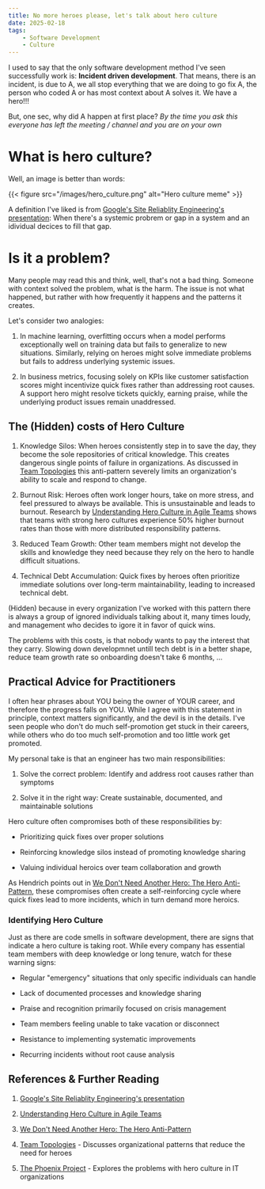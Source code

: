```yaml
---
title: No more heroes please, let's talk about hero culture
date: 2025-02-18
tags:
    - Software Development
    - Culture
---
```


I used to say that the only software development method I've seen successfully work is: **Incident driven development**. That means, there is an incident, is due to A, we all stop everything that we are doing to go fix A, the person who coded A or has most context about A solves it. We have a hero!!!

But, one sec, why did A happen at first place? *By the time you ask this everyone has left the meeting / channel and you are on your own* 

# What is hero culture? 

Well, an image is better than words: 

{{< figure src="/images/hero_culture.png" alt="Hero culture meme" >}}

A definition I've liked is from [Google's Site Reliablity Engineering's presentation](https://sre.google/resources/practices-and-processes/no-heroes/): When there's a systemic probrem or gap in a system and an idividual decices to fill that gap. 



# Is it a problem?

Many people may read this and think, well, that's not a bad thing. Someone with context solved the problem, what is the harm. The issue is not what happened, but rather with how frequently it happens and the patterns it creates.

Let's consider two analogies:

1. In machine learning, overfitting occurs when a model performs exceptionally well on training data but fails to generalize to new situations. Similarly, relying on heroes might solve immediate problems but fails to address underlying systemic issues.

2. In business metrics, focusing solely on KPIs like customer satisfaction scores might incentivize quick fixes rather than addressing root causes. A support hero might resolve tickets quickly, earning praise, while the underlying product issues remain unaddressed.

## The (Hidden) costs of Hero Culture

1. Knowledge Silos: When heroes consistently step in to save the day, they become the sole repositories of critical knowledge. This creates dangerous single points of failure in organizations. As discussed in [Team Topologies](https://www.amazon.es/Team-Topologies-Organizing-Business-Technology/dp/1942788819) this anti-pattern severely limits an organization's ability to scale and respond to change.

2. Burnout Risk: Heroes often work longer hours, take on more stress, and feel pressured to always be available. This is unsustainable and leads to burnout. Research by [Understanding Hero Culture in Agile Teams](https://unconsciousagile.com/2023/11/18/hero-culture.html) shows that teams with strong hero cultures experience 50% higher burnout rates than those with more distributed responsibility patterns.

3. Reduced Team Growth: Other team members might not develop the skills and knowledge they need because they rely on the hero to handle difficult situations.

4. Technical Debt Accumulation: Quick fixes by heroes often prioritize immediate solutions over long-term maintainability, leading to increased technical debt.

(Hidden) because in every organization I've worked with this pattern there is always a group of ignored individuals talking about it, many times loudy, and management who decides to igore it in favor of quick wins. 

The problems with this costs, is that nobody wants to pay the interest that they carry. Slowing down developmnet untill tech debt is in a better shape, reduce team growth rate so onboarding doesn't take 6 months, ...

## Practical Advice for Practitioners

I often hear phrases about YOU being the owner of YOUR career, and therefore the progress falls on YOU. While I agree with this statement in principle, context matters significantly, and the devil is in the details. I've seen people who don't do much self-promotion get stuck in their careers, while others who do too much self-promotion and too little work get promoted.

My personal take is that an engineer has two main responsibilities:

1. Solve the correct problem: Identify and address root causes rather than symptoms

2. Solve it in the right way: Create sustainable, documented, and maintainable solutions

Hero culture often compromises both of these responsibilities by:

* Prioritizing quick fixes over proper solutions

* Reinforcing knowledge silos instead of promoting knowledge sharing

* Valuing individual heroics over team collaboration and growth

As Hendrich points out in [We Don't Need Another Hero: The Hero Anti-Pattern](https://medium.com/@lucas.hendrich/we-dont-need-another-hero-or-the-hero-anti-pattern-771d42b1b99c), these compromises often create a self-reinforcing cycle where quick fixes lead to more incidents, which in turn demand more heroics.

### Identifying Hero Culture

Just as there are code smells in software development, there are signs that indicate a hero culture is taking root. While every company has essential team members with deep knowledge or long tenure, watch for these warning signs:

* Regular "emergency" situations that only specific individuals can handle

* Lack of documented processes and knowledge sharing

* Praise and recognition primarily focused on crisis management

* Team members feeling unable to take vacation or disconnect

* Resistance to implementing systematic improvements

* Recurring incidents without root cause analysis

## References & Further Reading

1. [Google's Site Reliablity Engineering's presentation](https://sre.google/resources/practices-and-processes/no-heroes/)

2. [Understanding Hero Culture in Agile Teams](https://unconsciousagile.com/2023/11/18/hero-culture.html)

3. [We Don't Need Another Hero: The Hero Anti-Pattern](https://medium.com/@lucas.hendrich/we-dont-need-another-hero-or-the-hero-anti-pattern-771d42b1b99c)

4. [Team Topologies](https://www.amazon.es/Team-Topologies-Organizing-Business-Technology/dp/1942788819) - Discusses organizational patterns that reduce the need for heroes 

5. [The Phoenix Project](https://www.amazon.com/Phoenix-Project-DevOps-Helping-Business/dp/0988262592) - Explores the problems with hero culture in IT organizations
